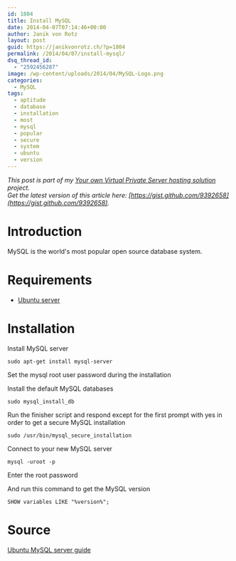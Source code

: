 ```yaml
---
id: 1804
title: Install MySQL
date: 2014-04-07T07:14:46+00:00
author: Janik von Rotz
layout: post
guid: https://janikvonrotz.ch/?p=1804
permalink: /2014/04/07/install-mysql/
dsq_thread_id:
  - "2592456287"
image: /wp-content/uploads/2014/04/MySQL-Logo.png
categories:
  - MySQL
tags:
  - aptitude
  - database
  - installation
  - most
  - mysql
  - popular
  - secure
  - system
  - ubuntu
  - version
---
```

*This post is part of my [Your own Virtual Private Server hosting solution](http://janikvonrotz.ch/your-own-virtual-private-server-hosting-solution/) project.*  
*Get the latest version of this article here: [https://gist.github.com/9392658](https://gist.github.com/9392658).*

# Introduction

MySQL is the world's most popular open source database system.
<!--more-->
# Requirements

* [Ubuntu server](https://janikvonrotz.ch/2014/03/13/deploy-ubuntu-server/)

# Installation

Install MySQL server

    sudo apt-get install mysql-server
    
Set the mysql root user password during the installation

Install the default MySQL databases

    sudo mysql_install_db
    
Run the finisher script and respond except for the first prompt with yes in order to get a secure MySQL installation

    sudo /usr/bin/mysql_secure_installation
        
Connect to your new MySQL server

    mysql -uroot -p
    
Enter the root password

And run this command to get the MySQL version

    SHOW variables LIKE "%version%";
	
# Source

[Ubuntu MySQL server guide](https://help.ubuntu.com/12.04/serverguide/mysql.html)
